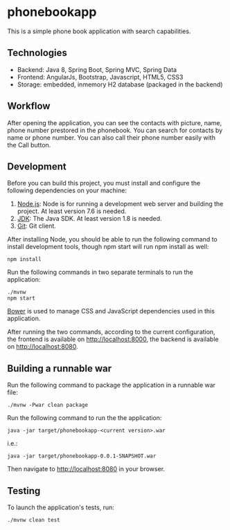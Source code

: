 # phonebookapp

This is a simple phone book application with search capabilities.

## Technologies

- Backend: Java 8, Spring Boot, Spring MVC, Spring Data
- Frontend: AngularJs, Bootstrap, Javascript, HTML5, CSS3
- Storage: embedded, inmemory H2 database (packaged in the backend)
    
## Workflow

After opening the application, you can see the contacts with picture, name, phone number prestored in the phonebook. You can search for contacts by name or phone number. You can also call their phone number easily with the Call button.  

## Development

Before you can build this project, you must install and configure the following dependencies on your machine:

1. [Node.js][]: Node is for running a development web server and building the project. At least version 7.6 is needed.
2. [JDK][]: The Java SDK. At least version 1.8 is needed.
3. [Git][]: Git client.

After installing Node, you should be able to run the following command to install development tools, though npm start will run npm install as well:

    npm install

Run the following commands in two separate terminals to run the application:

    ./mvnw
    npm start

[Bower][] is used to manage CSS and JavaScript dependencies used in this application.

After running the two commands, according to the current configuration, the frontend is available on [http://localhost:8000](http://localhost:8000), the backend is available on [http://localhost:8080](http://localhost:8080).


## Building a runnable war

Run the following command to package the application in a runnable war file:

    ./mvnw -Pwar clean package

Run the following command to run the the application:

    java -jar target/phonebookapp-<current version>.war
    
i.e.:

    java -jar target/phonebookapp-0.0.1-SNAPSHOT.war

Then navigate to [http://localhost:8080](http://localhost:8080) in your browser.

## Testing

To launch the application's tests, run:

    ./mvnw clean test


[Node.js]: https://nodejs.org/
[JDK]: http://www.oracle.com/technetwork/java/javase/downloads/index.html
[Bower]: http://bower.io/
[Git]: https://git-scm.com/downloads

